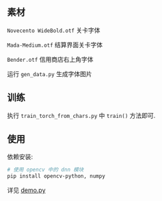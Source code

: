 ## 素材

`Novecento WideBold.otf` 关卡字体

`Mada-Medium.otf` 结算界面关卡字体

`Bender.otf` 信用商店右上角字体

运行 `gen_data.py` 生成字体图片


## 训练

执行 `train_torch_from_chars.py` 中 `train()` 方法即可.


## 使用

依赖安装:
```bash
# 使用 opencv 中的 dnn 模块
pip install opencv-python, numpy
```

详见 [demo.py](demo.py)
